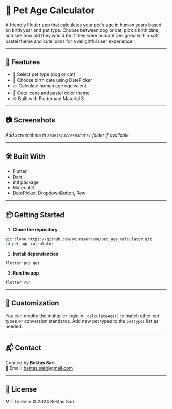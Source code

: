 # 🐾 Pet Age Calculator

A friendly Flutter app that calculates your pet's age in human years based on birth year and pet type. Choose between dog or cat, pick a birth date, and see how old they would be if they were human! Designed with a soft pastel theme and cute icons for a delightful user experience.

---

## 🚀 Features

- 🐶 Select pet type (dog or cat)
- 📅 Choose birth date using DatePicker
- 📈 Calculate human age equivalent
- 🎨 Cute icons and pastel color theme
- ⚙️ Built with Flutter and Material 3

---

## 📷 Screenshots

_Add screenshots in `assets/screenshots/` folder if available_

---

## 🛠 Built With

- Flutter  
- Dart  
- intl package  
- Material 3  
- DatePicker, DropdownButton, Row

---

## 📦 Getting Started

1. **Clone the repository**

```bash
git clone https://github.com/yourusername/pet_age_calculator.git
cd pet_age_calculator
```

2. **Install dependencies**

```bash
flutter pub get
```

3. **Run the app**

```bash
flutter run
```

---

## 🔧 Customization

You can modify the multiplier logic in `_calculateAge()` to match other pet types or conversion standards. Add new pet types to the `petTypes` list as needed.

---

## 📬 Contact

Created by **Bektas Sari**  
📧 Email: [bektas.sari@gmail.com](mailto:bektas.sari@gmail.com)

---

## 📄 License

MIT License © 2024 Bektas Sari


